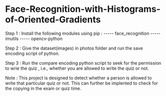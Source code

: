 # Face-Recognition-with-Histograms-of-Oriented-Gradients
Step 1 :
         Install the following modules using pip :
         ----- face_recognition
         ----- imutils
         ----- opencv-python

Step 2 :
         Give the dataset(images) in photos folder and run the save encoding script of python.

Step 3 :
         Run the compare encoding python script to seek for the permission to wrie the quiz , i.e., whether you are allowed to write the quiz or not.

Note : 
         This project is designed to detect whether a person is allowed to write that particular quiz or not. This can further be implented to check for the copying in the exam or quiz time.

